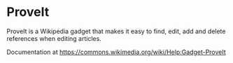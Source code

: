 # ProveIt

ProveIt is a Wikipedia gadget that makes it easy to find, edit, add and delete references when editing articles.

Documentation at https://commons.wikimedia.org/wiki/Help:Gadget-ProveIt